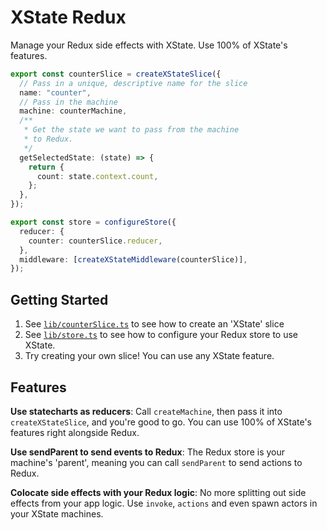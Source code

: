 # XState Redux

Manage your Redux side effects with XState. Use 100% of XState's features.

```ts
export const counterSlice = createXStateSlice({
  // Pass in a unique, descriptive name for the slice
  name: "counter",
  // Pass in the machine
  machine: counterMachine,
  /**
   * Get the state we want to pass from the machine
   * to Redux.
   */
  getSelectedState: (state) => {
    return {
      count: state.context.count,
    };
  },
});

export const store = configureStore({
  reducer: {
    counter: counterSlice.reducer,
  },
  middleware: [createXStateMiddleware(counterSlice)],
});
```

## Getting Started

1. See [`lib/counterSlice.ts`](./lib/counterSlice.ts) to see how to create an 'XState' slice
2. See [`lib/store.ts`](./lib/store.ts) to see how to configure your Redux store to use XState.
3. Try creating your own slice! You can use any XState feature.

## Features

**Use statecharts as reducers**: Call `createMachine`, then pass it into `createXStateSlice`, and you're good to go. You can use 100% of XState's features right alongside Redux.

**Use sendParent to send events to Redux**: The Redux store is your machine's 'parent', meaning you can call `sendParent` to send actions to Redux.

**Colocate side effects with your Redux logic**: No more splitting out side effects from your app logic. Use `invoke`, `actions` and even spawn actors in your XState machines.
